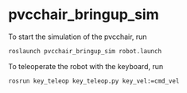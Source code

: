 pvcchair_bringup_sim
===

To start the simulation of the pvcchair, run

```bash
roslaunch pvcchair_bringup_sim robot.launch
```

To teleoperate the robot with the keyboard, run

```bash
rosrun key_teleop key_teleop.py key_vel:=cmd_vel
```
